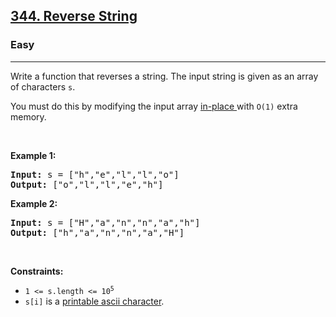 <h2>
    <a href="https://leetcode.com/problems/reverse-string">
        344. Reverse String
    </a>
</h2>

<h3>Easy</h3>
<hr>
<p>
Write a function that reverses a string. The input string is given as an array of characters <code>s</code>.

You must do this by modifying the input array <a href = "https://en.wikipedia.org/wiki/In-place_algorithm"> in-place </a>with <code>O(1)</code> extra memory.
</p>

<p>&nbsp;</p>
<p><strong class="example">Example 1:</strong></p>

<pre>
<strong>Input:</strong> s = ["h","e","l","l","o"]
<strong>Output:</strong> ["o","l","l","e","h"]
</pre>

<p><strong class="example">Example 2:</strong></p>

<pre>
<strong>Input:</strong> s = ["H","a","n","n","a","h"]
<strong>Output:</strong> ["h","a","n","n","a","H"]
</pre>

<p>&nbsp;</p>
<p><strong>Constraints:</strong></p>
<ul>
	<li><code>1 &lt;= s.length <= 10<sup>5</sup></code></li>
	<li><code>s[i]</code> is a <a href = "https://en.wikipedia.org/wiki/ASCII#Printable_characters"> printable ascii character</a>.</li>
</ul>
